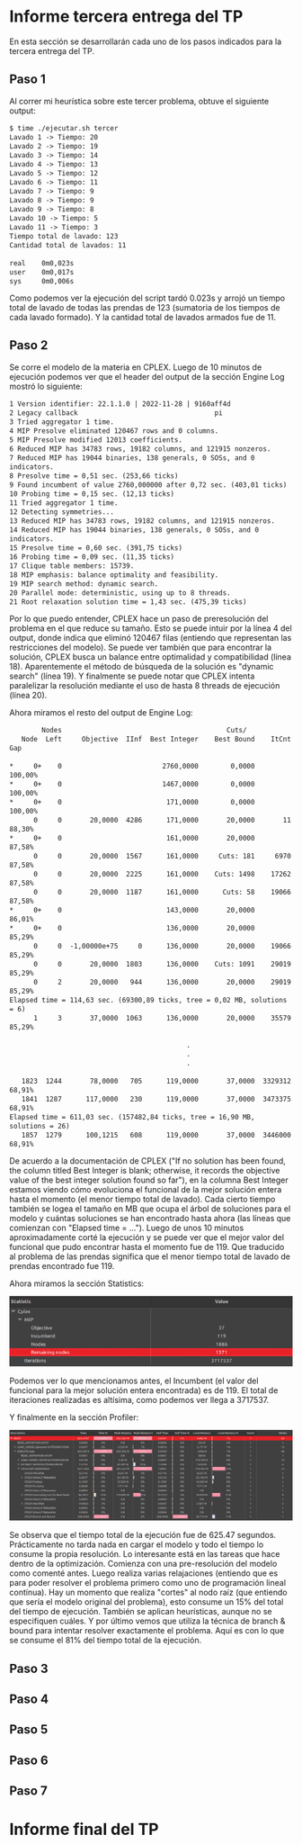 # Informe tercera entrega del TP
En esta sección se desarrollarán cada uno de los pasos indicados para la tercera entrega del TP.

## Paso 1
Al correr mi heurística sobre este tercer problema, obtuve el siguiente output:
```
$ time ./ejecutar.sh tercer
Lavado 1 -> Tiempo: 20
Lavado 2 -> Tiempo: 19
Lavado 3 -> Tiempo: 14
Lavado 4 -> Tiempo: 13
Lavado 5 -> Tiempo: 12
Lavado 6 -> Tiempo: 11
Lavado 7 -> Tiempo: 9
Lavado 8 -> Tiempo: 9
Lavado 9 -> Tiempo: 8
Lavado 10 -> Tiempo: 5
Lavado 11 -> Tiempo: 3
Tiempo total de lavado: 123
Cantidad total de lavados: 11

real    0m0,023s
user    0m0,017s
sys     0m0,006s
```
Como podemos ver la ejecución del script tardó 0.023s y arrojó un tiempo total de lavado de todas las prendas de 123 (sumatoria de los tiempos de cada lavado formado). Y la cantidad total de lavados armados fue de 11.

## Paso 2
Se corre el modelo de la materia en CPLEX.
Luego de 10 minutos de ejecución podemos ver que el header del output de la sección Engine Log mostró lo siguiente:
```
1 Version identifier: 22.1.1.0 | 2022-11-28 | 9160aff4d
2 Legacy callback                                  pi
3 Tried aggregator 1 time.
4 MIP Presolve eliminated 120467 rows and 0 columns.
5 MIP Presolve modified 12013 coefficients.
6 Reduced MIP has 34783 rows, 19182 columns, and 121915 nonzeros.
7 Reduced MIP has 19044 binaries, 138 generals, 0 SOSs, and 0 indicators.
8 Presolve time = 0,51 sec. (253,66 ticks)
9 Found incumbent of value 2760,000000 after 0,72 sec. (403,01 ticks)
10 Probing time = 0,15 sec. (12,13 ticks)
11 Tried aggregator 1 time.
12 Detecting symmetries...
13 Reduced MIP has 34783 rows, 19182 columns, and 121915 nonzeros.
14 Reduced MIP has 19044 binaries, 138 generals, 0 SOSs, and 0 indicators.
15 Presolve time = 0,60 sec. (391,75 ticks)
16 Probing time = 0,09 sec. (11,35 ticks)
17 Clique table members: 15739.
18 MIP emphasis: balance optimality and feasibility.
19 MIP search method: dynamic search.
20 Parallel mode: deterministic, using up to 8 threads.
21 Root relaxation solution time = 1,43 sec. (475,39 ticks)
```
Por lo que puedo entender, CPLEX hace un paso de preresolución del problema en el que reduce su tamaño.
Esto se puede intuir por la línea 4 del output, donde indica que eliminó 120467 filas (entiendo que representan las restricciones del modelo).
Se puede ver también que para encontrar la solución, CPLEX busca un balance entre optimalidad y compatibilidad (línea 18).
Aparentemente el método de búsqueda de la solución es "dynamic search" (línea 19).
Y finalmente se puede notar que CPLEX intenta paralelizar la resolución mediante el uso de hasta 8 threads de ejecución (línea 20).

Ahora miramos el resto del output de Engine Log:
```
        Nodes                                         Cuts/
   Node  Left     Objective  IInf  Best Integer    Best Bound    ItCnt     Gap

*     0+    0                         2760,0000        0,0000           100,00%
*     0+    0                         1467,0000        0,0000           100,00%
*     0+    0                          171,0000        0,0000           100,00%
      0     0       20,0000  4286      171,0000       20,0000       11   88,30%
*     0+    0                          161,0000       20,0000            87,58%
      0     0       20,0000  1567      161,0000     Cuts: 181     6970   87,58%
      0     0       20,0000  2225      161,0000    Cuts: 1498    17262   87,58%
      0     0       20,0000  1187      161,0000      Cuts: 58    19066   87,58%
*     0+    0                          143,0000       20,0000            86,01%
*     0+    0                          136,0000       20,0000            85,29%
      0     0  -1,00000e+75     0      136,0000       20,0000    19066   85,29%
      0     0       20,0000  1803      136,0000    Cuts: 1091    29019   85,29%
      0     2       20,0000   944      136,0000       20,0000    29019   85,29%
Elapsed time = 114,63 sec. (69300,89 ticks, tree = 0,02 MB, solutions = 6)
      1     3       37,0000  1063      136,0000       20,0000    35579   85,29%

                                            .
                                            .
                                            .

   1823  1244       78,0000   705      119,0000       37,0000  3329312   68,91%
   1841  1287      117,0000   230      119,0000       37,0000  3473375   68,91%
Elapsed time = 611,03 sec. (157482,84 ticks, tree = 16,90 MB, solutions = 26)
   1857  1279      100,1215   608      119,0000       37,0000  3446000   68,91%
```

De acuerdo a la documentación de CPLEX ("If no solution has been found, the column titled Best Integer is blank; otherwise, it records 
the objective value of the best integer solution found so far"), en la columna Best Integer estamos viendo cómo evoluciona el funcional
de la mejor solución entera hasta el momento (el menor tiempo total de lavado).
Cada cierto tiempo también se logea el tamaño en MB que ocupa el árbol de soluciones para el modelo y cuántas soluciones se han encontrado
hasta ahora (las líneas que comienzan con "Elapsed time = ...").
Luego de unos 10 minutos aproximadamente corté la ejecución y se puede ver que el mejor valor del funcional que pudo encontrar hasta el momento fue de 119. Que traducido al problema de las prendas significa que el menor tiempo total de lavado de prendas encontrado fue 119.

Ahora miramos la sección Statistics:

![stats](./imagenes/stats.png)

Podemos ver lo que mencionamos antes, el Incumbent (el valor del funcional para la mejor solución entera encontrada) es de 119.
El total de iteraciones realizadas es altísima, como podemos ver llega a 3717537.

Y finalmente en la sección Profiler:

![stats](./imagenes/stats_tabla.png)

Se observa que el tiempo total de la ejecución fue de 625.47 segundos. Prácticamente no tarda nada en cargar el modelo y todo el tiempo lo consume la propia resolución.
Lo interesante está en las tareas que hace dentro de la optimización. Comienza con una pre-resolución del modelo como comenté antes. Luego realiza varias relajaciones (entiendo que es para poder resolver el problema primero como uno de programación lineal contínua).
Hay un momento que realiza "cortes" al nodo raíz (que entiendo que sería el modelo original del problema), esto consume un 15% del total del tiempo de ejecución.
También se aplican heurísticas, aunque no se especifiquen cuáles.
Y por último vemos que utiliza la técnica de branch & bound para intentar resolver exactamente el problema. Aquí es con lo que se consume el 81% del tiempo total de la ejecución.

## Paso 3
## Paso 4
## Paso 5
## Paso 6
## Paso 7

# Informe final del TP
